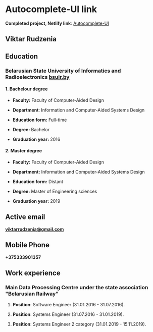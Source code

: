 # Autocomplete-UI link

 **Completed project, Netlify link**: [Autocomplete-UI](https://objective-mirzakhani-397968.netlify.com/)
 
## **Viktar Rudzenia**

## **Education**

### Belarusian State University of Informatics and Radioelectronics [bsuir.by](https://www.bsuir.by/ "BSUIR.by")

#### 1\. Bachelour degree

- **Faculty:** Faculty of Computer-Aided Design

- **Department**: Information and Computer-Aided Systems Design

- **Education form:** Full-time

- **Degree:** Bachelor

- **Graduation year:** 2016

#### 2\. Master degree

- **Faculty:** Faculty of Computer-Aided Design

- **Department:** Information and Computer-Aided Systems Design

- **Education form:** Distant

- **Degree:** Master of Engineering sciences

- **Graduation year:** 2019

## **Active email**

**viktarrudzenia@gmail.com**

## **Mobile Phone**

**+375333901357**

## **Work experience**

### Main Data Processing Centre under the state association "Belarusian Railway"

1. **Position**: Software Engineer (31.01.2016 - 31.07.2016).

2. **Position**: Systems Engineer (31.07.2016 - 31.01.2019).

3. **Position**: Systems Engineer 2 category (31.01.2019 - 15.11.2019).
